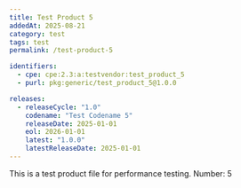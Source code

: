 ```yaml
---
title: Test Product 5
addedAt: 2025-08-21
category: test
tags: test
permalink: /test-product-5

identifiers:
  - cpe: cpe:2.3:a:testvendor:test_product_5
  - purl: pkg:generic/test_product_5@1.0.0

releases:
  - releaseCycle: "1.0"
    codename: "Test Codename 5"
    releaseDate: 2025-01-01
    eol: 2026-01-01
    latest: "1.0.0"
    latestReleaseDate: 2025-01-01
---
```


This is a test product file for performance testing. Number: 5
